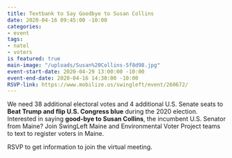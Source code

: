 ```yaml
---
title: Textbank to Say Goodbye to Susan Collins
date: 2020-04-16 09:45:00 -10:00
categories:
- event
tags:
- natel
- voters
is featured: true
main-image: "/uploads/Susan%20Collins-5f8d98.jpg"
event-start-date: 2020-04-29 13:00:00 -10:00
event-end-date: 2020-04-16 14:30:00 -10:00
RSVP-link: https://www.mobilize.us/swingleft/event/260672/
---
```


We need 38 additional electoral votes and 4 additional U.S. Senate seats to **Beat Trump and flip U.S. Congress blue** during the 2020 election.  Interested in saying **good-bye to Susan Collins**, the incumbent U.S. Senator from Maine?  Join SwingLeft Maine and Environmental Voter Project teams to text to register voters in Maine.  

RSVP to get information to join the virtual meeting.